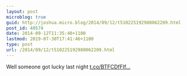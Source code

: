 ```yaml
---
layout: post
microblog: true
guid: http://joshua.micro.blog/2014/09/12/t510225192980062209.html
post_id: 40574
date: 2014-09-12T11:35:40+1100
lastmod: 2019-07-30T17:41:46+1100
type: post
url: /2014/09/12/t510225192980062209.html
---
```

Well someone got lucky last night [t.co/BTFCDfFIf...](http://t.co/BTFCDfFIfn)
